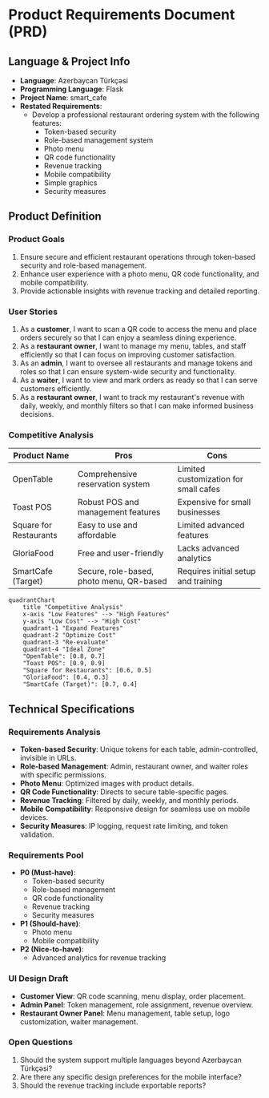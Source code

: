 # Product Requirements Document (PRD)

## Language & Project Info
- **Language**: Azerbaycan Türkçəsi
- **Programming Language**: Flask
- **Project Name**: smart_cafe
- **Restated Requirements**: 
  - Develop a professional restaurant ordering system with the following features:
    - Token-based security
    - Role-based management system
    - Photo menu
    - QR code functionality
    - Revenue tracking
    - Mobile compatibility
    - Simple graphics
    - Security measures

## Product Definition

### Product Goals
1. Ensure secure and efficient restaurant operations through token-based security and role-based management.
2. Enhance user experience with a photo menu, QR code functionality, and mobile compatibility.
3. Provide actionable insights with revenue tracking and detailed reporting.

### User Stories
1. As a **customer**, I want to scan a QR code to access the menu and place orders securely so that I can enjoy a seamless dining experience.
2. As a **restaurant owner**, I want to manage my menu, tables, and staff efficiently so that I can focus on improving customer satisfaction.
3. As an **admin**, I want to oversee all restaurants and manage tokens and roles so that I can ensure system-wide security and functionality.
4. As a **waiter**, I want to view and mark orders as ready so that I can serve customers efficiently.
5. As a **restaurant owner**, I want to track my restaurant's revenue with daily, weekly, and monthly filters so that I can make informed business decisions.

### Competitive Analysis
| Product Name       | Pros                                      | Cons                                  |
|--------------------|-------------------------------------------|---------------------------------------|
| OpenTable          | Comprehensive reservation system          | Limited customization for small cafes |
| Toast POS          | Robust POS and management features        | Expensive for small businesses        |
| Square for Restaurants | Easy to use and affordable            | Limited advanced features             |
| GloriaFood         | Free and user-friendly                   | Lacks advanced analytics              |
| SmartCafe (Target) | Secure, role-based, photo menu, QR-based  | Requires initial setup and training   |

```mermaid
quadrantChart
    title "Competitive Analysis"
    x-axis "Low Features" --> "High Features"
    y-axis "Low Cost" --> "High Cost"
    quadrant-1 "Expand Features"
    quadrant-2 "Optimize Cost"
    quadrant-3 "Re-evaluate"
    quadrant-4 "Ideal Zone"
    "OpenTable": [0.8, 0.7]
    "Toast POS": [0.9, 0.9]
    "Square for Restaurants": [0.6, 0.5]
    "GloriaFood": [0.4, 0.3]
    "SmartCafe (Target)": [0.7, 0.4]
```

## Technical Specifications

### Requirements Analysis
- **Token-based Security**: Unique tokens for each table, admin-controlled, invisible in URLs.
- **Role-based Management**: Admin, restaurant owner, and waiter roles with specific permissions.
- **Photo Menu**: Optimized images with product details.
- **QR Code Functionality**: Directs to secure table-specific pages.
- **Revenue Tracking**: Filtered by daily, weekly, and monthly periods.
- **Mobile Compatibility**: Responsive design for seamless use on mobile devices.
- **Security Measures**: IP logging, request rate limiting, and token validation.

### Requirements Pool
- **P0 (Must-have)**:
  - Token-based security
  - Role-based management
  - QR code functionality
  - Revenue tracking
  - Security measures
- **P1 (Should-have)**:
  - Photo menu
  - Mobile compatibility
- **P2 (Nice-to-have)**:
  - Advanced analytics for revenue tracking

### UI Design Draft
- **Customer View**: QR code scanning, menu display, order placement.
- **Admin Panel**: Token management, role assignment, revenue overview.
- **Restaurant Owner Panel**: Menu management, table setup, logo customization, waiter management.

### Open Questions
1. Should the system support multiple languages beyond Azerbaycan Türkçəsi?
2. Are there any specific design preferences for the mobile interface?
3. Should the revenue tracking include exportable reports?